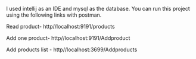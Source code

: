 I used intellij as an IDE and mysql as the database. You can run this project using the following links with postman.

Read product- http//localhost:9191/products

Add one product- http//localhost:9191/Addproduct

Add products list - http//localhost:3699/Addproducts


